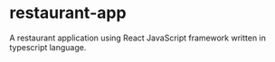 # restaurant-app
A restaurant application using React JavaScript framework written in typescript language.
